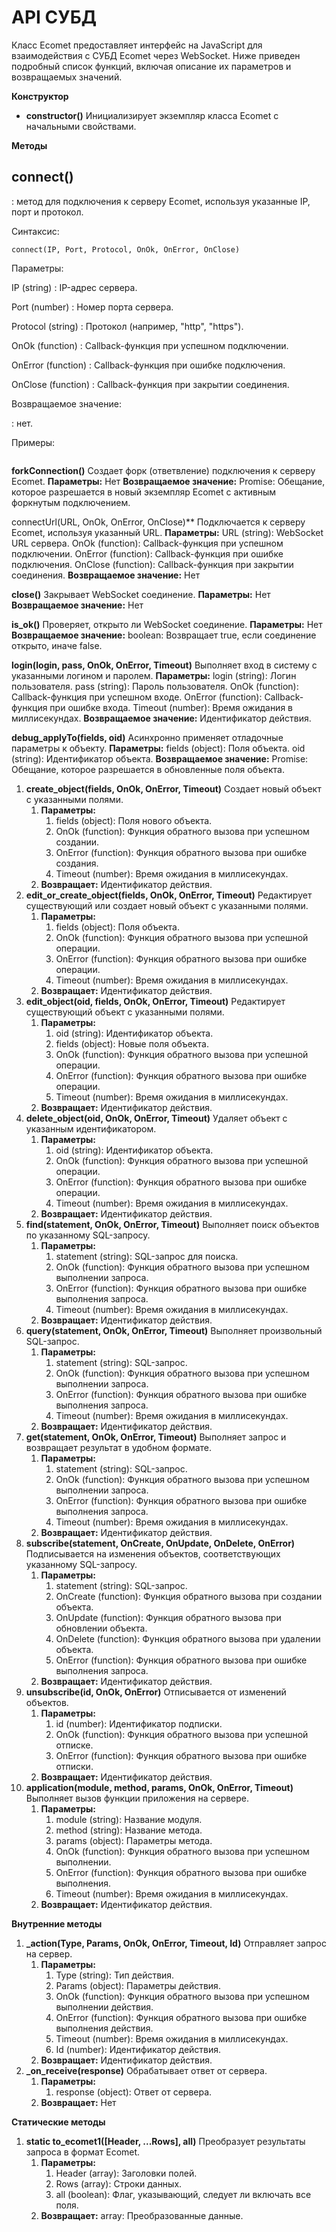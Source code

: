 # API СУБД

Класс Ecomet предоставляет интерфейс на JavaScript для взаимодействия с СУБД Ecomet через WebSocket. Ниже приведен подробный список функций, включая описание их параметров и возвращаемых значений.

**Конструктор**

- **constructor()** Инициализирует экземпляр класса Ecomet с начальными свойствами.

**Методы**

## connect()
: метод для подключения к серверу Ecomet, используя указанные IP, порт и протокол.

Синтаксис:

```shell
connect(IP, Port, Protocol, OnOk, OnError, OnClose)
```

Параметры:

IP (string)
: IP-адрес сервера.

Port (number)
: Номер порта сервера.

Protocol (string)
: Протокол (например, "http", "https").

OnOk (function)
: Callback-функция при успешном подключении.

OnError (function)
: Callback-функция при ошибке подключения.

OnClose (function)
: Callback-функция при закрытии соединения.

Возвращаемое значение:

: нет.

Примеры:

```shell

```

**forkConnection()** Создает форк (ответвление) подключения к серверу Ecomet.
    **Параметры:** Нет
    **Возвращаемое значение:** Promise<Ecomet>: Обещание, которое разрешается в новый экземпляр Ecomet с активным форкнутым подключением.

connectUrl(URL, OnOk, OnError, OnClose)** Подключается к серверу Ecomet, используя указанный URL.
    **Параметры:**
        URL (string): WebSocket URL сервера.
        OnOk (function): Callback-функция при успешном подключении.
        OnError (function): Callback-функция при ошибке подключения.
        OnClose (function): Callback-функция при закрытии соединения.
    **Возвращаемое значение:** Нет

**close()** Закрывает WebSocket соединение.
    **Параметры:** Нет
    **Возвращаемое значение:** Нет

**is\_ok()** Проверяет, открыто ли WebSocket соединение.
    **Параметры:** Нет
    **Возвращаемое значение:** boolean: Возвращает true, если соединение открыто, иначе false.

**login(login, pass, OnOk, OnError, Timeout)** Выполняет вход в систему с указанными логином и паролем.
    **Параметры:**
        login (string): Логин пользователя.
        pass (string): Пароль пользователя.
        OnOk (function): Callback-функция при успешном входе.
        OnError (function): Callback-функция при ошибке входа.
        Timeout (number): Время ожидания в миллисекундах.
    **Возвращаемое значение:** Идентификатор действия.

**debug\_applyTo(fields, oid)** Асинхронно применяет отладочные параметры к объекту.
    **Параметры:**
        fields (object): Поля объекта.
        oid (string): Идентификатор объекта.
    **Возвращаемое значение:** Promise<object>: Обещание, которое разрешается в обновленные поля объекта.
1. **create\_object(fields, OnOk, OnError, Timeout)** Создает новый объект с указанными полями.
    1. **Параметры:**
        1. fields (object): Поля нового объекта.
        1. OnOk (function): Функция обратного вызова при успешном создании.
        1. OnError (function): Функция обратного вызова при ошибке создания.
        1. Timeout (number): Время ожидания в миллисекундах.
    1. **Возвращает:** Идентификатор действия.
1. **edit\_or\_create\_object(fields, OnOk, OnError, Timeout)** Редактирует существующий или создает новый объект с указанными полями.
    1. **Параметры:**
        1. fields (object): Поля объекта.
        1. OnOk (function): Функция обратного вызова при успешной операции.
        1. OnError (function): Функция обратного вызова при ошибке операции.
        1. Timeout (number): Время ожидания в миллисекундах.
    1. **Возвращает:** Идентификатор действия.
1. **edit\_object(oid, fields, OnOk, OnError, Timeout)** Редактирует существующий объект с указанными полями.
    1. **Параметры:**
        1. oid (string): Идентификатор объекта.
        1. fields (object): Новые поля объекта.
        1. OnOk (function): Функция обратного вызова при успешной операции.
        1. OnError (function): Функция обратного вызова при ошибке операции.
        1. Timeout (number): Время ожидания в миллисекундах.
    1. **Возвращает:** Идентификатор действия.
1. **delete\_object(oid, OnOk, OnError, Timeout)** Удаляет объект с указанным идентификатором.
    1. **Параметры:**
        1. oid (string): Идентификатор объекта.
        1. OnOk (function): Функция обратного вызова при успешной операции.
        1. OnError (function): Функция обратного вызова при ошибке операции.
        1. Timeout (number): Время ожидания в миллисекундах.
    1. **Возвращает:** Идентификатор действия.
1. **find(statement, OnOk, OnError, Timeout)** Выполняет поиск объектов по указанному SQL-запросу.
    1. **Параметры:**
        1. statement (string): SQL-запрос для поиска.
        1. OnOk (function): Функция обратного вызова при успешном выполнении запроса.
        1. OnError (function): Функция обратного вызова при ошибке выполнения запроса.
        1. Timeout (number): Время ожидания в миллисекундах.
    1. **Возвращает:** Идентификатор действия.
1. **query(statement, OnOk, OnError, Timeout)** Выполняет произвольный SQL-запрос.
    1. **Параметры:**
        1. statement (string): SQL-запрос.
        1. OnOk (function): Функция обратного вызова при успешном выполнении запроса.
        1. OnError (function): Функция обратного вызова при ошибке выполнения запроса.
        1. Timeout (number): Время ожидания в миллисекундах.
    1. **Возвращает:** Идентификатор действия.
1. **get(statement, OnOk, OnError, Timeout)** Выполняет запрос и возвращает результат в удобном формате.
    1. **Параметры:**
        1. statement (string): SQL-запрос.
        1. OnOk (function): Функция обратного вызова при успешном выполнении запроса.
        1. OnError (function): Функция обратного вызова при ошибке выполнения запроса.
        1. Timeout (number): Время ожидания в миллисекундах.
    1. **Возвращает:** Идентификатор действия.
1. **subscribe(statement, OnCreate, OnUpdate, OnDelete, OnError)** Подписывается на изменения объектов, соответствующих указанному SQL-запросу.
    1. **Параметры:**
        1. statement (string): SQL-запрос.
        1. OnCreate (function): Функция обратного вызова при создании объекта.
        1. OnUpdate (function): Функция обратного вызова при обновлении объекта.
        1. OnDelete (function): Функция обратного вызова при удалении объекта.
        1. OnError (function): Функция обратного вызова при ошибке выполнения запроса.
    1. **Возвращает:** Идентификатор действия.
1. **unsubscribe(id, OnOk, OnError)** Отписывается от изменений объектов.
    1. **Параметры:**
        1. id (number): Идентификатор подписки.
        1. OnOk (function): Функция обратного вызова при успешной отписке.
        1. OnError (function): Функция обратного вызова при ошибке отписки.
    1. **Возвращает:** Идентификатор действия.
1. **application(module, method, params, OnOk, OnError, Timeout)** Выполняет вызов функции приложения на сервере.
    1. **Параметры:**
        1. module (string): Название модуля.
        1. method (string): Название метода.
        1. params (object): Параметры метода.
        1. OnOk (function): Функция обратного вызова при успешном выполнении.
        1. OnError (function): Функция обратного вызова при ошибке выполнения.
        1. Timeout (number): Время ожидания в миллисекундах.
    1. **Возвращает:** Идентификатор действия.

**Внутренние методы**

1. **\_action(Type, Params, OnOk, OnError, Timeout, Id)** Отправляет запрос на сервер.
    1. **Параметры:**
        1. Type (string): Тип действия.
        1. Params (object): Параметры действия.
        1. OnOk (function): Функция обратного вызова при успешном выполнении действия.
        1. OnError (function): Функция обратного вызова при ошибке выполнения действия.
        1. Timeout (number): Время ожидания в миллисекундах.
        1. Id (number): Идентификатор действия.
    1. **Возвращает:** Идентификатор действия.
1. **\_on\_receive(response)** Обрабатывает ответ от сервера.
    1. **Параметры:**
        1. response (object): Ответ от сервера.
    1. **Возвращает:** Нет

**Статические методы**

1. **static to\_ecomet1([Header, ...Rows], all)** Преобразует результаты запроса в формат Ecomet.
    1. **Параметры:**
        1. Header (array): Заголовки полей.
        1. Rows (array): Строки данных.
        1. all (boolean): Флаг, указывающий, следует ли включать все поля.
    1. **Возвращает:** array: Преобразованные данные.
